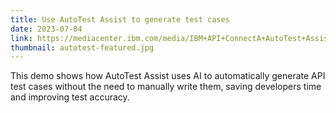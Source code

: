 ```yaml
---
title: Use AutoTest Assist to generate test cases
date: 2023-07-04
link: https://mediacenter.ibm.com/media/IBM+API+ConnectA+AutoTest+Assist/1_q4uqoog8
thumbnail: autotest-featured.jpg
---
```


 This demo shows how AutoTest Assist uses AI to automatically generate API test cases without the need to manually write them, saving developers time and improving test accuracy.